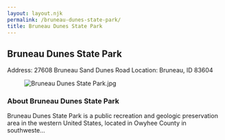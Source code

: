 ```yaml
---
layout: layout.njk
permalink: /bruneau-dunes-state-park/
title: Bruneau Dunes State Park
---
```


<article class="attraction-detail container">
  <h2>Bruneau Dunes State Park</h2>
  <div class="attraction-meta">
    <span class="address">Address: 27608 Bruneau Sand Dunes Road</span>
    <span class="location">Location: Bruneau, ID 83604</span>
  </div>
  <figure class="attraction-image">
    <img src="https://upload.wikimedia.org/wikipedia/commons/8/86/Bruneau_Dunes_State_Park.jpg?v=1743949199307" alt="Bruneau Dunes State Park.jpg" loading="lazy">
  </figure>
  <div class="attraction-description">
    <h3>About Bruneau Dunes State Park</h3>
    <p>Bruneau Dunes State Park is a public recreation and geologic preservation area in the western United States, located in Owyhee County in southweste...</p>
  </div>
  
</article>